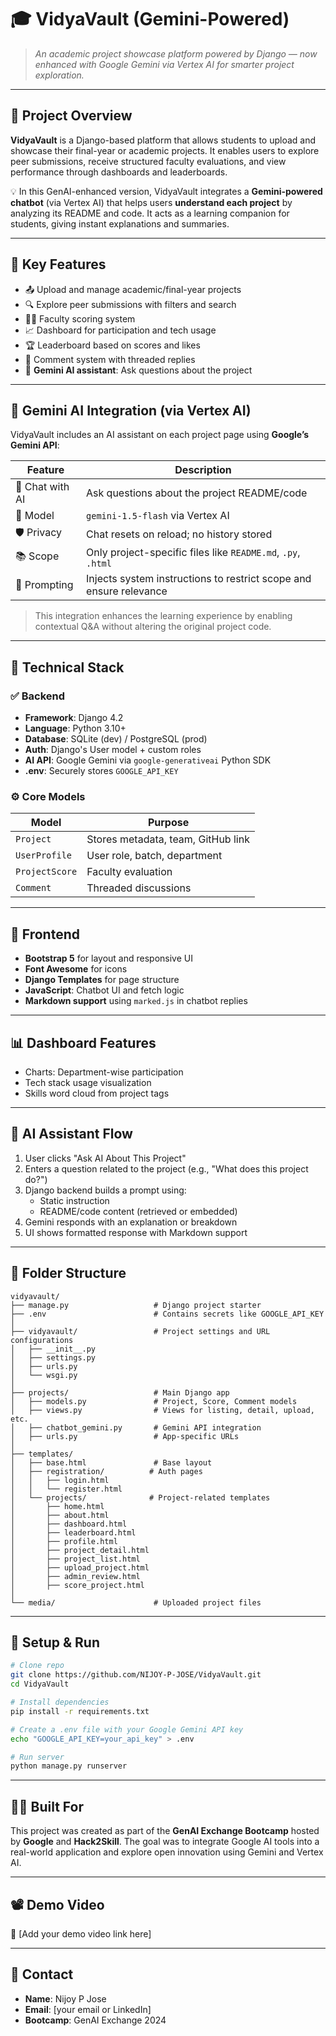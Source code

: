 # 🎓 VidyaVault (Gemini-Powered)

> *An academic project showcase platform powered by Django — now enhanced with Google Gemini via Vertex AI for smarter project exploration.*

---

## 🧠 Project Overview

**VidyaVault** is a Django-based platform that allows students to upload and showcase their final-year or academic projects. It enables users to explore peer submissions, receive structured faculty evaluations, and view performance through dashboards and leaderboards.

💡 In this GenAI-enhanced version, VidyaVault integrates a **Gemini-powered chatbot** (via Vertex AI) that helps users **understand each project** by analyzing its README and code. It acts as a learning companion for students, giving instant explanations and summaries.

---

## 🚀 Key Features

- 📤 Upload and manage academic/final-year projects  
- 🔍 Explore peer submissions with filters and search  
- 🧑‍🏫 Faculty scoring system  
- 📈 Dashboard for participation and tech usage  
- 🏆 Leaderboard based on scores and likes  
- 💬 Comment system with threaded replies  
- 🤖 **Gemini AI assistant**: Ask questions about the project

---

## 🤖 Gemini AI Integration (via Vertex AI)

VidyaVault includes an AI assistant on each project page using **Google’s Gemini API**:

| Feature | Description |
|--------|-------------|
| 💬 Chat with AI | Ask questions about the project README/code |
| 🧠 Model | `gemini-1.5-flash` via Vertex AI |
| 🛡️ Privacy | Chat resets on reload; no history stored |
| 📚 Scope | Only project-specific files like `README.md`, `.py`, `.html` |
| 📎 Prompting | Injects system instructions to restrict scope and ensure relevance |

> This integration enhances the learning experience by enabling contextual Q&A without altering the original project code.

---

## 🔧 Technical Stack

### ✅ Backend

- **Framework**: Django 4.2  
- **Language**: Python 3.10+  
- **Database**: SQLite (dev) / PostgreSQL (prod)  
- **Auth**: Django's User model + custom roles  
- **AI API**: Google Gemini via `google-generativeai` Python SDK  
- **.env**: Securely stores `GOOGLE_API_KEY`

### ⚙️ Core Models

| Model | Purpose |
|-------|---------|
| `Project` | Stores metadata, team, GitHub link |
| `UserProfile` | User role, batch, department |
| `ProjectScore` | Faculty evaluation |
| `Comment` | Threaded discussions |

---

## 🎨 Frontend

- **Bootstrap 5** for layout and responsive UI  
- **Font Awesome** for icons  
- **Django Templates** for page structure  
- **JavaScript**: Chatbot UI and fetch logic  
- **Markdown support** using `marked.js` in chatbot replies

---

## 📊 Dashboard Features

- Charts: Department-wise participation  
- Tech stack usage visualization  
- Skills word cloud from project tags  

---

## 🧠 AI Assistant Flow

1. User clicks "Ask AI About This Project"
2. Enters a question related to the project (e.g., "What does this project do?")
3. Django backend builds a prompt using:
   - Static instruction
   - README/code content (retrieved or embedded)
4. Gemini responds with an explanation or breakdown
5. UI shows formatted response with Markdown support

---

## 📁 Folder Structure

```text
vidyavault/
├── manage.py                   # Django project starter
├── .env                        # Contains secrets like GOOGLE_API_KEY
│
├── vidyavault/                 # Project settings and URL configurations
│   ├── __init__.py
│   ├── settings.py
│   ├── urls.py
│   └── wsgi.py
│
├── projects/                   # Main Django app
│   ├── models.py               # Project, Score, Comment models
│   ├── views.py                # Views for listing, detail, upload, etc.
│   ├── chatbot_gemini.py       # Gemini API integration
│   ├── urls.py                 # App-specific URLs
│
├── templates/
│   ├── base.html               # Base layout
│   ├── registration/          # Auth pages
│   │   ├── login.html
│   │   └── register.html
│   └── projects/              # Project-related templates
│       ├── home.html
│       ├── about.html
│       ├── dashboard.html
│       ├── leaderboard.html
│       ├── profile.html
│       ├── project_detail.html
│       ├── project_list.html
│       ├── upload_project.html
│       ├── admin_review.html
│       ├── score_project.html
│
└── media/                      # Uploaded project files
```


---

## 🧪 Setup & Run

```bash
# Clone repo
git clone https://github.com/NIJOY-P-JOSE/VidyaVault.git
cd VidyaVault

# Install dependencies
pip install -r requirements.txt

# Create a .env file with your Google Gemini API key
echo "GOOGLE_API_KEY=your_api_key" > .env

# Run server
python manage.py runserver
```

---

## 🧑‍💻 Built For

This project was created as part of the **GenAI Exchange Bootcamp** hosted by **Google** and **Hack2Skill**. The goal was to integrate Google AI tools into a real-world application and explore open innovation using Gemini and Vertex AI.

---

## 📽️ Demo Video

🎥 [Add your demo video link here]

---

## 🙋 Contact

- **Name**: Nijoy P Jose  
- **Email**: [your email or LinkedIn]  
- **Bootcamp**: GenAI Exchange 2024
